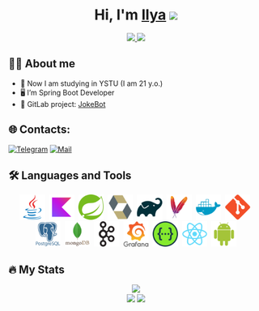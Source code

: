 <h1 align="center">
  Hi, I'm <a href="https://github.com/IlyaPukhov" target="_blank">Ilya</a>
  <img src="https://github.com/blackcater/blackcater/raw/main/images/Hi.gif" height="32" />
</h1>

<p align="center">
  <a href="#">
    <img src="https://readme-typing-svg.demolab.com?font=JetBrains+Mono&weight=480&duration=4000&pause=1000&center=true&width=480&lines=Java+Backend+Developer+from+Russia" />
  </a>
  <a href="#">
    <img src="https://media.giphy.com/media/3kPDmoWdBpQPNhCnUG/giphy.gif" style="width: 50%; height: auto;" />
  </a>
</p>

## 👨‍💻 About me

- 🧑‍ Now I am studying in YSTU (I am 21 y.o.)
- 🖥️ I’m Spring Boot Developer
- 🦊 GitLab project: [JokeBot](https://gitlab.com/42-jokebot)

## 🌐 Contacts:

[![Telegram](https://img.shields.io/badge/telegram-229ed9?style=for-the-badge&logo=telegram&logoColor=white)](https://t.me/ilya_pukhov)
[![Mail](https://img.shields.io/badge/mail-ea4335?&style=for-the-badge&logo=gmail&logoColor=white)](mailto:dinamond2003@gmail.com)


## :hammer_and_wrench: Languages and Tools

<p align="center">
  <img src="https://github.com/devicons/devicon/blob/master/icons/java/java-original.svg" title="Java" alt="Java" width="50" height="auto" />&nbsp;
  <img src="https://github.com/devicons/devicon/blob/master/icons/kotlin/kotlin-original.svg" title="Kotlin" alt="Kotlin" width="50" height="auto" />&nbsp;
  <img src="https://github.com/devicons/devicon/blob/master/icons/spring/spring-original.svg" title="Spring Framework" alt="Spring Framework" width="50" height="auto" />&nbsp;
  <img src="https://github.com/devicons/devicon/blob/master/icons/hibernate/hibernate-original.svg" title="Hibernate" alt="Hibernate" width="50" height="auto" />&nbsp;
  <img src="https://github.com/devicons/devicon/blob/master/icons/gradle/gradle-original.svg" title="Gradle" alt="Gradle" width="50" height="auto" />&nbsp;
  <img src="https://github.com/devicons/devicon/blob/master/icons/maven/maven-original.svg" title="Maven" alt="Maven" width="50" height="auto" />&nbsp;
  <img src="https://github.com/devicons/devicon/blob/master/icons/docker/docker-plain.svg" title="Docker" alt="Docker" width="50" height="auto" />&nbsp;
  <img src="https://github.com/devicons/devicon/blob/master/icons/git/git-plain.svg" title="Git" alt="Git" width="50" height="auto" />&nbsp;
  <img src="https://github.com/devicons/devicon/blob/master/icons/postgresql/postgresql-plain-wordmark.svg" title="PostgreSQL" alt="PostgreSQL" width="50" height="auto" />&nbsp;
  <img src="https://github.com/devicons/devicon/blob/master/icons/mongodb/mongodb-original-wordmark.svg" title="MongoDB" alt="MongoDB" width="50" height="auto" />&nbsp;
  <img src="https://github.com/devicons/devicon/blob/master/icons/apachekafka/apachekafka-original.svg" title="Apache Kafka" alt="Apache Kafka" width="50" height="auto" />&nbsp;
  <img src="https://github.com/devicons/devicon/blob/master/icons/grafana/grafana-original-wordmark.svg" title="Grafana" alt="Grafana" width="50" height="auto" />&nbsp;
  <img src="https://github.com/devicons/devicon/blob/master/icons/swagger/swagger-original.svg" title="Swagger" alt="Swagger" width="50" height="auto" />&nbsp;
  <img src="https://github.com/devicons/devicon/blob/master/icons/react/react-original.svg" title="React" alt="React" width="50" height="auto" />&nbsp;
  <img src="https://github.com/devicons/devicon/blob/master/icons/android/android-plain.svg" title="Android" alt="Android" width="50" height="auto" />
</p>

## :fire: My Stats

<p align="center">
  <a href="https://wakatime.com/@IlyaPukhov">
    <img src="https://github-readme-stats.vercel.app/api/wakatime?username=IlyaPukhov&title_color=0366d6&icon_color=6bafe6&text_color=fefefe&bg_color=0e1a23" />
  </a><br/>
  <a href="#">
    <img src="https://streak-stats.demolab.com?user=IlyaPukhov&ring=0366d6&background=0e1a23&border=e4e2e2&stroke=36bcf7&fire=ff6f2b&currStreakNum=fefefe&sideNums=fefefe&currStreakLabel=6bafe6&sideLabels=fefefe&dates=9e9e9e" height="180" /><a/>
  </a>
  <a href="#">
    <img src="https://github-readme-stats.vercel.app/api/top-langs/?username=IlyaPukhov&layout=compact&title_color=0366d6&icon_color=6bafe6&text_color=fefefe&bg_color=0e1a23" height="180" />
  </a>
</p>
